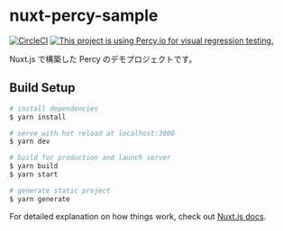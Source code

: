 # nuxt-percy-sample

[![CircleCI](https://circleci.com/gh/Tsuyoshi84/nuxt-percy-sample.svg?style=svg)](https://circleci.com/gh/Tsuyoshi84/nuxt-percy-sample)
[![This project is using Percy.io for visual regression testing.](https://percy.io/static/images/percy-badge.svg)](https://percy.io/Tsuyoshi-Yamaguchi/nuxt-percy-sample)

Nuxt.js で構築した Percy のデモプロジェクトです。

## Build Setup

```bash
# install dependencies
$ yarn install

# serve with hot reload at localhost:3000
$ yarn dev

# build for production and launch server
$ yarn build
$ yarn start

# generate static project
$ yarn generate
```

For detailed explanation on how things work, check out [Nuxt.js docs](https://nuxtjs.org).
